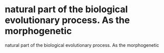 # natural part of the biological evolutionary process. As the morphogenetic

natural part of the biological evolutionary process. As the morphogenetic